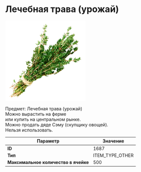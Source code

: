 # Лечебная трава (урожай)

![Item Image](../img/1687.webp?raw=true)

Предмет: Лечебная трава (урожай)<br>Можно вырастить на ферме<br>или купить на центральном рынке.<br>Можно продать дяде Сэму (скупщику овощей).<br>Нельзя использовать.


| Параметр | Значение |
|----------|----------|
| **ID** | 1687 |
| **Тип** | ITEM_TYPE_OTHER |
| **Максимальное количество в ячейке** | 500 |

